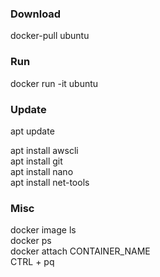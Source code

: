 ### Download
docker-pull ubuntu


### Run
docker run -it ubuntu


### Update
apt update  

apt install awscli  
apt install git  
apt install nano  
apt install net-tools  


### Misc
docker image ls  
docker ps  
docker attach CONTAINER_NAME  
CTRL + pq  
